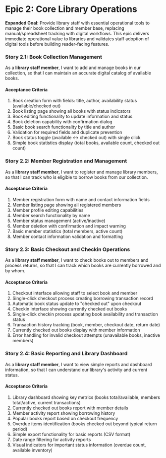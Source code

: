 # Epic 2: Core Library Operations

**Expanded Goal:** Provide library staff with essential operational tools to manage their book collection and member base, replacing manual/spreadsheet tracking with digital workflows. This epic delivers immediate operational value to libraries and validates staff adoption of digital tools before building reader-facing features.

### Story 2.1: Book Collection Management

As a **library staff member**,
I want to add and manage books in our collection,
so that I can maintain an accurate digital catalog of available books.

#### Acceptance Criteria
1. Book creation form with fields: title, author, availability status (available/checked out)
2. Book listing page showing all books with status indicators
3. Book editing functionality to update information and status
4. Book deletion capability with confirmation dialog
5. Basic book search functionality by title and author
6. Validation for required fields and duplicate prevention
7. Book status toggle (available ↔ checked out) with single click
8. Simple book statistics display (total books, available count, checked out count)

### Story 2.2: Member Registration and Management

As a **library staff member**,
I want to register and manage library members,
so that I can track who is eligible to borrow books from our collection.

#### Acceptance Criteria
1. Member registration form with name and contact information fields
2. Member listing page showing all registered members
3. Member profile editing capabilities
4. Member search functionality by name
5. Member status management (active/inactive)
6. Member deletion with confirmation and impact warning
7. Basic member statistics (total members, active count)
8. Member contact information validation and formatting

### Story 2.3: Basic Checkout and Checkin Operations

As a **library staff member**,
I want to check books out to members and process returns,
so that I can track which books are currently borrowed and by whom.

#### Acceptance Criteria
1. Checkout interface allowing staff to select book and member
2. Single-click checkout process creating borrowing transaction record
3. Automatic book status update to "checked out" upon checkout
4. Checkin interface showing currently checked out books
5. Single-click checkin process updating book availability and transaction status
6. Transaction history tracking (book, member, checkout date, return date)
7. Currently checked out books display with member information
8. Error handling for invalid checkout attempts (unavailable books, inactive members)

### Story 2.4: Basic Reporting and Library Dashboard

As a **library staff member**,
I want to view simple reports and dashboard information,
so that I can understand our library's activity and current status.

#### Acceptance Criteria
1. Library dashboard showing key metrics (books total/available, members total/active, current transactions)
2. Currently checked out books report with member details
3. Member activity report showing borrowing history
4. Popular books report based on checkout frequency
5. Overdue items identification (books checked out beyond typical return period)
6. Simple export functionality for basic reports (CSV format)
7. Date range filtering for activity reports
8. Visual indicators for important status information (overdue count, available inventory)